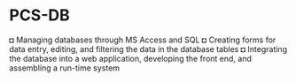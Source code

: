 # PCS-DB

◘ Managing databases through MS Access and SQL
◘ Creating forms for data entry, editing, and filtering the data in the database tables
◘ Integrating the database into a web application, developing the front end, and assembling a run-time system
